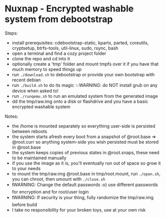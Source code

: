 # Nuxnap - Encrypted washable system from debootstrap

Steps:
 - install prerequisites: cdebootstrap-static, kpartx, parted, coreutils, cryptsetup, btrfs-tools, util-linux, sudo, rsync, bash
 - open a terminal and find a cozy project folder
 - clone the repo and cd into it
 - optionally create a 'tmp' folder and mount tmpfs over it if you have that much memory to speed things up
 - run `./download.sh` to debootstrap or provide your own bootstrap with recent debian
 - run `./build.sh` to do its magic :boom:WARNING: do NOT install grub on any device when asked to!
 - run `./runqemu.sh` to run an emulated system from the generated image
 - dd the tmp/raw.img onto a disk or flashdrive and you have a basic encrypted washable system

Notes:
 - the /home is mounted separately so everything user-side is persisted between reboots
 - the system starts afresh every boot from a snapshot of @root.base => @root.curr so anything system-side you wish persisted must be stored in @root.base
 - the system keeps copies of previous states in @root.snaps, these need to be maintained manually
 - if you use the image as it is, you'll eventually run out of space so grow it to your needs
 - to mount the tmp/raw.img @root.base in tmp/root.mount, run `./open.sh`, you can chroot, then umount with `./close.sh`
 - :exclamation:WARNING: Change the default passwords :o) use different passwords for encryption and for root/user login
 - :exclamation:WARNING: If security is your thing, fully randomize the tmp/raw.img before build
 - I take no responsibility for your broken toys, use at your own risk
